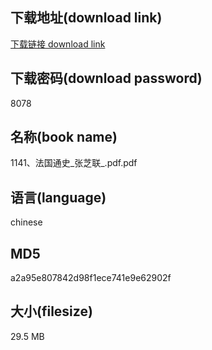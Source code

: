 ## 下载地址(download link)
[下载链接 download link](https://voluble-croquembouche-d321dc.netlify.app/?s=1141%E3%80%81%E6%B3%95%E5%9B%BD%E9%80%9A%E5%8F%B2_%E5%BC%A0%E8%8A%9D%E8%81%94_.pdf)

## 下载密码(download password)
8078

## 名称(book name)
1141、法国通史_张芝联_.pdf.pdf

## 语言(language)
chinese

## MD5
a2a95e807842d98f1ece741e9e62902f

## 大小(filesize)
29.5 MB
